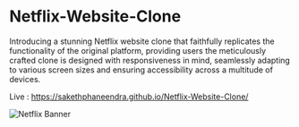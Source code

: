 # Netflix-Website-Clone
Introducing a stunning Netflix website clone that faithfully replicates the functionality of the original platform, providing users the meticulously crafted clone is designed with responsiveness in mind, seamlessly adapting to various screen sizes and ensuring accessibility across a multitude of devices.

Live :  https://sakethphaneendra.github.io/Netflix-Website-Clone/



![Netflix Banner](https://github.com/Sakethphaneendra/Netflix-Website-Clone/assets/71480116/abab0b80-6a01-4d65-a2be-aa683af1a08e)

